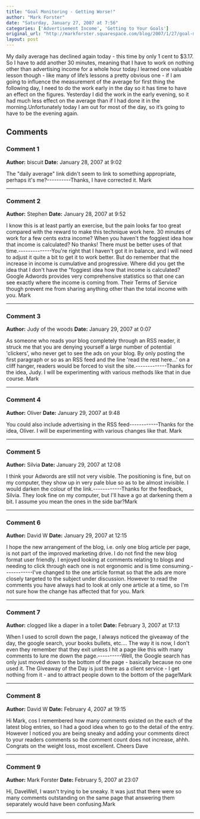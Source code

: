 ```yaml
---
title: "Goal Monitoring - Getting Worse!"
author: "Mark Forster"
date: "Saturday, January 27, 2007 at 7:56"
categories: ['Advertisement Income', 'Getting to Your Goals']
original_url: "http://markforster.squarespace.com/blog/2007/1/27/goal-monitoring-getting-worse.html"
layout: post
---
```


My daily average has declined again today - this time by only 1 cent to $3.17. So I have to add another 30 minutes, meaning that I have to work on nothing other than advertising income for a whole hour today.I learned one valuable lesson though - like many of life’s lessons a pretty obvious one - if I am going to influence the measurement of the average for first thing the following day, I need to do the work early in the day so it has time to have an effect on the figures. Yesterday I did the work in the early evening, so it had much less effect on the average than if I had done it in the morning.Unfortunately today I am out for most of the day, so it’s going to have to be the evening again.

## Comments

### Comment 1
**Author:** biscuit
**Date:** January 28, 2007 at 9:02

The "daily average" link didn't seem to link to something appropriate, perhaps it's me?----------Thanks, I have corrected it. Mark

---

### Comment 2
**Author:** Stephen
**Date:** January 28, 2007 at 9:52

I know this is at least partly an exercise, but the pain looks far too great compared with the reward to make this technique work here. 30 minutes of work for a few cents extra income? When you haven't the foggiest idea how that income is calculated? No thanks! There must be better uses of that time.--------------You're right that I haven't got it in balance, and I will need to adjust it quite a bit to get it to work better. But do remember that the increase in income is cumulative and progressive. Where did you get the idea that I don't have the "foggiest idea how that income is calculated? Google Adwords provides very comprehensive statistics so that one can see exactly where the income is coming from. Their Terms of Service though prevent me from sharing anything other than the total income with you.
Mark

---

### Comment 3
**Author:** Judy of the woods
**Date:** January 29, 2007 at 0:07

As someone who reads your blog completely through an RSS reader, it struck me that you are denying yourself a large number of potential 'clickers', who never get to see the ads on your blog. By only posting the first paragraph or so as an RSS feed and the line 'read the rest here...' on a cliff hanger, readers would be forced to visit the site.-------------Thanks for the idea, Judy. I will be experimenting with various methods like that in due course.
Mark

---

### Comment 4
**Author:** Oliver
**Date:** January 29, 2007 at 9:48

You could also include advertising in the RSS feed------------Thanks for the idea, Oliver. I will be experimenting with various changes like that.
Mark

---

### Comment 5
**Author:** Silvia
**Date:** January 29, 2007 at 12:08

I think your Adwords are still not very visible. The positioning is fine, but on my computer, they show up in very pale blue so as to be almost invisible. I would darken the colour of the link.------------Thanks for the feedback, Silvia. They look fine on my computer, but I'll have a go at darkening them a bit. I assume you mean the ones in the side bar?Mark

---

### Comment 6
**Author:** David W
**Date:** January 29, 2007 at 12:15

I hope the new arrangement of the blog, i.e. only one blog article per page, is not part of the improved marketing drive. I do not find the new blog format user friendly. I enjoyed looking at comments relating to blogs and needing to click through each one is not ergonomic and is time consuming.------------I've changed to the one article format so that the ads are more closely targeted to the subject under discussion. However to read the comments you have always had to look at only one article at a time, so I'm not sure how the change has affected that for you.
Mark

---

### Comment 7
**Author:** clogged like a diaper in a toilet
**Date:** February 3, 2007 at 17:13

When I used to scroll down the page, I always noticed the giveaway of the day, the google search, your books bullets, etc.... The way it is now, I don't even they remember that they exit unless I hit a page like this with many comments to lure me down the page.----------Well, the Google search has only just moved down to the bottom of the page - basically because no one used it. The Giveaway of the Day is just there as a client service - I get nothing from it - and to attract people down to the bottom of the page!Mark

---

### Comment 8
**Author:** David W
**Date:** February 4, 2007 at 19:15

Hi Mark,
cos I remembered how many comments existed on the each of the latest blog entries, so I had a good idea when to go to the detail of the entry. However I noticed you are being sneaky and adding your comments direct to your readers comments so the comment count does not increase, ahhh.
Congrats on the weight loss, most excellent.
Cheers
Dave

---

### Comment 9
**Author:** Mark Forster
**Date:** February 5, 2007 at 23:07

Hi, DaveWell, I wasn't trying to be sneaky. It was just that there were so many comments outstanding on the same page that answering them separately would have been confusing.Mark

---
